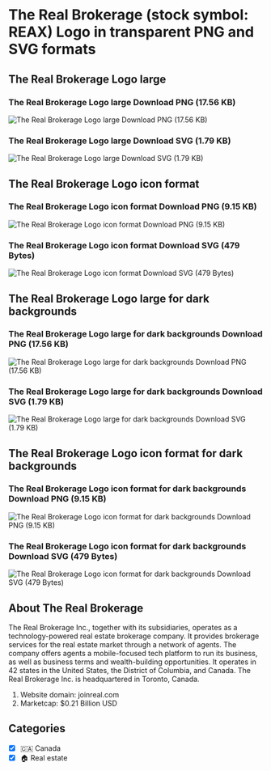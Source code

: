 # The Real Brokerage (stock symbol: REAX) Logo in transparent PNG and SVG formats

## The Real Brokerage Logo large

### The Real Brokerage Logo large Download PNG (17.56 KB)

![The Real Brokerage Logo large Download PNG (17.56 KB)](/img/orig/REAX_BIG-424acf6e.png)

### The Real Brokerage Logo large Download SVG (1.79 KB)

![The Real Brokerage Logo large Download SVG (1.79 KB)](/img/orig/REAX_BIG-ae1567b5.svg)

## The Real Brokerage Logo icon format

### The Real Brokerage Logo icon format Download PNG (9.15 KB)

![The Real Brokerage Logo icon format Download PNG (9.15 KB)](/img/orig/REAX-f33efbb1.png)

### The Real Brokerage Logo icon format Download SVG (479 Bytes)

![The Real Brokerage Logo icon format Download SVG (479 Bytes)](/img/orig/REAX-34bfd057.svg)

## The Real Brokerage Logo large for dark backgrounds

### The Real Brokerage Logo large for dark backgrounds Download PNG (17.56 KB)

![The Real Brokerage Logo large for dark backgrounds Download PNG (17.56 KB)](/img/orig/REAX_BIG.D-4bd2f745.png)

### The Real Brokerage Logo large for dark backgrounds Download SVG (1.79 KB)

![The Real Brokerage Logo large for dark backgrounds Download SVG (1.79 KB)](/img/orig/REAX_BIG.D-ac8bc875.svg)

## The Real Brokerage Logo icon format for dark backgrounds

### The Real Brokerage Logo icon format for dark backgrounds Download PNG (9.15 KB)

![The Real Brokerage Logo icon format for dark backgrounds Download PNG (9.15 KB)](/img/orig/REAX.D-fe7ddd96.png)

### The Real Brokerage Logo icon format for dark backgrounds Download SVG (479 Bytes)

![The Real Brokerage Logo icon format for dark backgrounds Download SVG (479 Bytes)](/img/orig/REAX.D-f0aa50c0.svg)

## About The Real Brokerage

The Real Brokerage Inc., together with its subsidiaries, operates as a technology-powered real estate brokerage company. It provides brokerage services for the real estate market through a network of agents. The company offers agents a mobile-focused tech platform to run its business, as well as business terms and wealth-building opportunities. It operates in 42 states in the United States, the District of Columbia, and Canada. The Real Brokerage Inc. is headquartered in Toronto, Canada.

1. Website domain: joinreal.com
2. Marketcap: $0.21 Billion USD


## Categories
- [x] 🇨🇦 Canada
- [x] 🏠 Real estate
